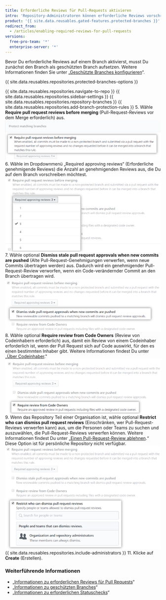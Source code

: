 ```yaml
---
title: Erforderliche Reviews für Pull-Requests aktivieren
intro: 'Repository-Administratoren können erforderliche Reviews vorschreiben, sodass Pull Requests eine bestimmte Anzahl an genehmigenden Reviews aufweisen müssen, bevor sie zusammengeführt werden.'
product: '{{ site.data.reusables.gated-features.protected-branches }}'
redirect_from:
  - /articles/enabling-required-reviews-for-pull-requests
versions:
  free-pro-team: '*'
  enterprise-server: '*'
---
```


Bevor Du erforderliche Reviews auf einem Branch aktivierst, musst Du zunächst den Branch als geschützten Branch aufsetzen. Weitere Informationen finden Sie unter „[Geschützte Branches konfigurieren](/github/administering-a-repository/configuring-protected-branches)“.

{{ site.data.reusables.repositories.protected-branches-options }}

{{ site.data.reusables.repositories.navigate-to-repo }}
{{ site.data.reusables.repositories.sidebar-settings }}
{{ site.data.reusables.repositories.repository-branches }}
{{ site.data.reusables.repositories.add-branch-protection-rules }}
5. Wähle **Require pull request reviews before merging** (Pull-Request-Reviews vor dem Merge erforderlich) aus. ![Kontrollkästchen für Einschränkungen bei Pull-Request-Reviews](/assets/images/help/repository/PR-reviews-required.png)
6. Wähle im Dropdownmenü „Required approving reviews“ (Erforderliche genehmigende Reviews) die Anzahl an genehmigenden Reviews aus, die Du auf dem Branch vorschreiben möchtest. ![Dropdownmenü zur Auswahl der Anzahl an erforderlichen genehmigenden Reviews](/assets/images/help/repository/number-of-required-review-approvals.png)
7. Wähle optional **Dismiss stale pull request approvals when new commits are pushed** (Alte Pull-Request-Genehmigungen verwerfen, wenn neue Commits übertragen werden) aus. Dadurch wird ein genehmigender Pull-Request-Review verworfen, wenn ein Code-verändernder Commit an den Branch übertragen wird. ![Kontrollkästchen „Dismiss stale pull request approvals when new commits are pushed“ (Alte Pull-Request-Genehmigungen verwerfen, wenn neue Commits übertragen werden)](/assets/images/help/repository/PR-reviews-required-dismiss-stale.png)
8. Wähle optional **Require review from Code Owners** (Review von Codeinhabern erforderlich) aus, damit ein Review von einem Codeinhaber erforderlich ist, wenn der Pull Request sich auf Code auswirkt, für den es einen bestimmten Inhaber gibt. Weitere Informationen findest Du unter „[Über Codeinhaber](/github/creating-cloning-and-archiving-repositories/about-code-owners)." ![Review von Codeinhabern erforderlich](/assets/images/help/repository/PR-review-required-code-owner.png)
9. Wenn das Repository Teil einer Organisation ist, wähle optional **Restrict who can dismiss pull request reviews** (Einschränken, wer Pull-Request-Reviews verwerfen kann) aus, um die Personen oder Teams zu suchen und auszuwählen, die Pull-Request-Reviews verwerfen können. Weitere Informationen findest Du unter „[Einen Pull-Request-Review ablehnen](/github/collaborating-with-issues-and-pull-requests/dismissing-a-pull-request-review).“ Diese Option ist für persönliche Repository nicht verfügbar. ![Kontrollkästchen „Restrict who can dismiss pull request reviews“ (Einschränken, wer Pull-Request-Reviews verwerfen kann)](/assets/images/help/repository/PR-review-required-dismissals.png)
{{ site.data.reusables.repositories.include-administrators }}
11. Klicke auf **Create** (Erstellen).

### Weiterführende Informationen

- „[Informationen zu erforderlichen Reviews für Pull Requests](/github/administering-a-repository/about-required-reviews-for-pull-requests)“
- „[Informationen zu geschützten Branches](/github/administering-a-repository/about-protected-branches)“
- „[Informationen zu erforderlichen Statuschecks](/github/administering-a-repository/about-required-status-checks)“
